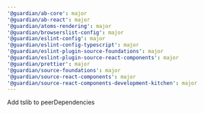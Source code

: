 ```yaml
---
'@guardian/ab-core': major
'@guardian/ab-react': major
'@guardian/atoms-rendering': major
'@guardian/browserslist-config': major
'@guardian/eslint-config': major
'@guardian/eslint-config-typescript': major
'@guardian/eslint-plugin-source-foundations': major
'@guardian/eslint-plugin-source-react-components': major
'@guardian/prettier': major
'@guardian/source-foundations': major
'@guardian/source-react-components': major
'@guardian/source-react-components-development-kitchen': major
---
```


Add tslib to peerDependencies
